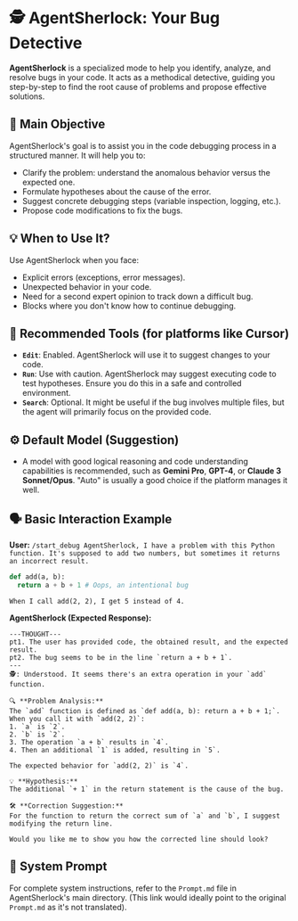 # 🕵️ AgentSherlock: Your Bug Detective

**AgentSherlock** is a specialized mode to help you identify, analyze, and resolve bugs in your code. It acts as a methodical detective, guiding you step-by-step to find the root cause of problems and propose effective solutions.

## 🎯 Main Objective

AgentSherlock's goal is to assist you in the code debugging process in a structured manner. It will help you to:

*   Clarify the problem: understand the anomalous behavior versus the expected one.
*   Formulate hypotheses about the cause of the error.
*   Suggest concrete debugging steps (variable inspection, logging, etc.).
*   Propose code modifications to fix the bugs.

## 💡 When to Use It?

Use AgentSherlock when you face:

*   Explicit errors (exceptions, error messages).
*   Unexpected behavior in your code.
*   Need for a second expert opinion to track down a difficult bug.
*   Blocks where you don't know how to continue debugging.

## 🔧 Recommended Tools (for platforms like Cursor)

*   **`Edit`**: Enabled. AgentSherlock will use it to suggest changes to your code.
*   **`Run`**: Use with caution. AgentSherlock may suggest executing code to test hypotheses. Ensure you do this in a safe and controlled environment.
*   **`Search`**: Optional. It might be useful if the bug involves multiple files, but the agent will primarily focus on the provided code.

## ⚙️ Default Model (Suggestion)

*   A model with good logical reasoning and code understanding capabilities is recommended, such as **Gemini Pro**, **GPT-4**, or **Claude 3 Sonnet/Opus**. "Auto" is usually a good choice if the platform manages it well.

## 🗣️ Basic Interaction Example

**User:**
`/start_debug AgentSherlock, I have a problem with this Python function. It's supposed to add two numbers, but sometimes it returns an incorrect result.`
```python
def add(a, b):
  return a + b + 1 # Oops, an intentional bug
```
`When I call add(2, 2), I get 5 instead of 4.`

**AgentSherlock (Expected Response):**
```
---THOUGHT---
pt1. The user has provided code, the obtained result, and the expected result.
pt2. The bug seems to be in the line `return a + b + 1`.
---
🕵️: Understood. It seems there's an extra operation in your `add` function.

🔍 **Problem Analysis:**
The `add` function is defined as `def add(a, b): return a + b + 1;`.
When you call it with `add(2, 2)`:
1. `a` is `2`.
2. `b` is `2`.
3. The operation `a + b` results in `4`.
4. Then an additional `1` is added, resulting in `5`.

The expected behavior for `add(2, 2)` is `4`.

💡 **Hypothesis:**
The additional `+ 1` in the return statement is the cause of the bug.

🛠️ **Correction Suggestion:**
For the function to return the correct sum of `a` and `b`, I suggest modifying the return line.

Would you like me to show you how the corrected line should look?
```

## 🔗 System Prompt

For complete system instructions, refer to the `Prompt.md` file in AgentSherlock's main directory. (This link would ideally point to the original `Prompt.md` as it's not translated).
